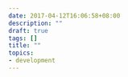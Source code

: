 ```yaml
---
date: 2017-04-12T16:06:58+08:00
description: ""
draft: true
tags: []
title: ""
topics:
- development
---
```



